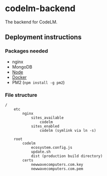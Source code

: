 # codelm-backend

The backend for CodeLM.

## Deployment instructions

### Packages needed

- nginx
- MongoDB
- [Node](https://github.com/nodesource/distributions/blob/master/README.md#debinstall)
- [Docker](https://www.itzgeek.com/how-tos/linux/debian/how-to-install-docker-on-debian-9.html)
- PM2 (`npm install -g pm2`)

### File structure

```
/
    etc
        nginx
            sites_available
                codelm
            sites_enabled
                codelm (symlink via ln -s)
    
    root
        codelm
            ecosystem.config.js
            update.sh
            dist (production build directory)
        certs
            newwavecomputers.com.key
            newwavecomputers.com.pem
```
